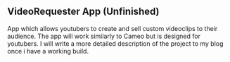 
## VideoRequester App (Unfinished)

App which allows youtubers to create and sell custom videoclips to their audience. The app will work similarly to Cameo but is designed for youtubers. I will write a more detailed description of the project to my blog once i have a working build. 